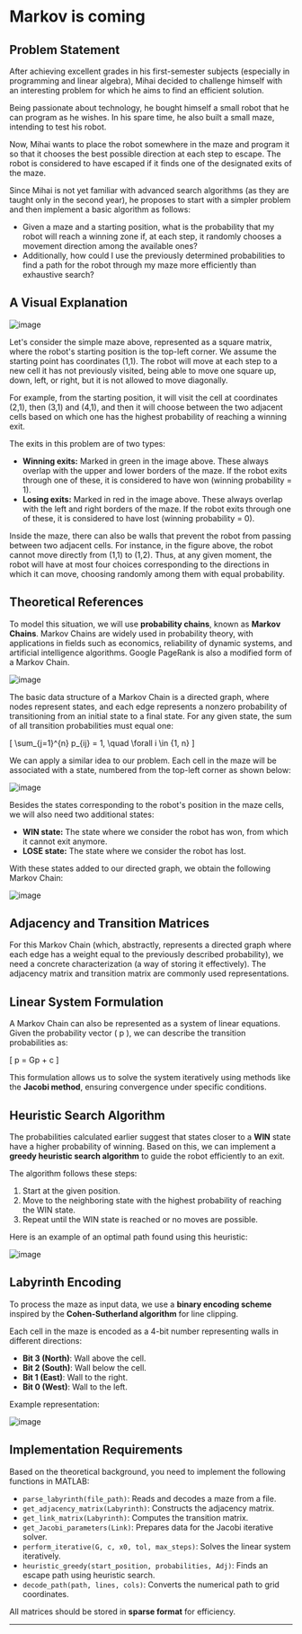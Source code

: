 # Markov is coming

## Problem Statement

After achieving excellent grades in his first-semester subjects (especially in programming and linear algebra), Mihai decided to challenge himself with an interesting problem for which he aims to find an efficient solution.

Being passionate about technology, he bought himself a small robot that he can program as he wishes. In his spare time, he also built a small maze, intending to test his robot.

Now, Mihai wants to place the robot somewhere in the maze and program it so that it chooses the best possible direction at each step to escape. The robot is considered to have escaped if it finds one of the designated exits of the maze.

Since Mihai is not yet familiar with advanced search algorithms (as they are taught only in the second year), he proposes to start with a simpler problem and then implement a basic algorithm as follows:

- Given a maze and a starting position, what is the probability that my robot will reach a winning zone if, at each step, it randomly chooses a movement direction among the available ones?
- Additionally, how could I use the previously determined probabilities to find a path for the robot through my maze more efficiently than exhaustive search?

## A Visual Explanation

![image](https://github.com/user-attachments/assets/dbf2b624-30d1-4cd4-8b9d-4481a2cb2222)

Let's consider the simple maze above, represented as a square matrix, where the robot's starting position is the top-left corner. We assume the starting point has coordinates (1,1). The robot will move at each step to a new cell it has not previously visited, being able to move one square up, down, left, or right, but it is not allowed to move diagonally.

For example, from the starting position, it will visit the cell at coordinates (2,1), then (3,1) and (4,1), and then it will choose between the two adjacent cells based on which one has the highest probability of reaching a winning exit.

The exits in this problem are of two types:

- **Winning exits:** Marked in green in the image above. These always overlap with the upper and lower borders of the maze. If the robot exits through one of these, it is considered to have won (winning probability = 1).
- **Losing exits:** Marked in red in the image above. These always overlap with the left and right borders of the maze. If the robot exits through one of these, it is considered to have lost (winning probability = 0).

Inside the maze, there can also be walls that prevent the robot from passing between two adjacent cells. For instance, in the figure above, the robot cannot move directly from (1,1) to (1,2). Thus, at any given moment, the robot will have at most four choices corresponding to the directions in which it can move, choosing randomly among them with equal probability.

## Theoretical References

To model this situation, we will use **probability chains**, known as **Markov Chains**. Markov Chains are widely used in probability theory, with applications in fields such as economics, reliability of dynamic systems, and artificial intelligence algorithms. Google PageRank is also a modified form of a Markov Chain.

![image](https://github.com/user-attachments/assets/9ad90c39-85d7-45d6-bf5a-4b9dff59a8ac)

The basic data structure of a Markov Chain is a directed graph, where nodes represent states, and each edge represents a nonzero probability of transitioning from an initial state to a final state. For any given state, the sum of all transition probabilities must equal one:

\[ \sum_{j=1}^{n} p_{ij} = 1, \quad \forall i \in \{1, n\} \]

We can apply a similar idea to our problem. Each cell in the maze will be associated with a state, numbered from the top-left corner as shown below:

![image](https://github.com/user-attachments/assets/f95ee4f6-6c94-4ee3-a5e0-1c6ce2f52a44)

Besides the states corresponding to the robot's position in the maze cells, we will also need two additional states:

- **WIN state:** The state where we consider the robot has won, from which it cannot exit anymore.
- **LOSE state:** The state where we consider the robot has lost.

With these states added to our directed graph, we obtain the following Markov Chain:

![image](https://github.com/user-attachments/assets/3fcd4b1e-c00f-48e3-bf17-a1ab51d36a60)

## Adjacency and Transition Matrices

For this Markov Chain (which, abstractly, represents a directed graph where each edge has a weight equal to the previously described probability), we need a concrete characterization (a way of storing it effectively). The adjacency matrix and transition matrix are commonly used representations.

## Linear System Formulation

A Markov Chain can also be represented as a system of linear equations. Given the probability vector \( p \), we can describe the transition probabilities as:

\[ p = Gp + c \]

This formulation allows us to solve the system iteratively using methods like the **Jacobi method**, ensuring convergence under specific conditions.

## Heuristic Search Algorithm

The probabilities calculated earlier suggest that states closer to a **WIN** state have a higher probability of winning. Based on this, we can implement a **greedy heuristic search algorithm** to guide the robot efficiently to an exit.

The algorithm follows these steps:

1. Start at the given position.
2. Move to the neighboring state with the highest probability of reaching the WIN state.
3. Repeat until the WIN state is reached or no moves are possible.

Here is an example of an optimal path found using this heuristic:

![image](https://github.com/user-attachments/assets/022aa0f2-daf7-40ce-84f2-9ddc38b665c6)

## Labyrinth Encoding

To process the maze as input data, we use a **binary encoding scheme** inspired by the **Cohen-Sutherland algorithm** for line clipping.

Each cell in the maze is encoded as a 4-bit number representing walls in different directions:

- **Bit 3 (North)**: Wall above the cell.
- **Bit 2 (South)**: Wall below the cell.
- **Bit 1 (East)**: Wall to the right.
- **Bit 0 (West)**: Wall to the left.

Example representation:

![image](https://github.com/user-attachments/assets/4ee3df77-e88e-4e2b-8140-231dcc054c9a)

## Implementation Requirements

Based on the theoretical background, you need to implement the following functions in MATLAB:

- `parse_labyrinth(file_path)`: Reads and decodes a maze from a file.
- `get_adjacency_matrix(Labyrinth)`: Constructs the adjacency matrix.
- `get_link_matrix(Labyrinth)`: Computes the transition matrix.
- `get_Jacobi_parameters(Link)`: Prepares data for the Jacobi iterative solver.
- `perform_iterative(G, c, x0, tol, max_steps)`: Solves the linear system iteratively.
- `heuristic_greedy(start_position, probabilities, Adj)`: Finds an escape path using heuristic search.
- `decode_path(path, lines, cols)`: Converts the numerical path to grid coordinates.

All matrices should be stored in **sparse format** for efficiency.

---

